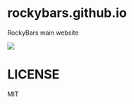 rockybars.github.io
===================

RockyBars main website

![](http://rockybars.com/img/logo_front.png)

LICENSE
=======
MIT
